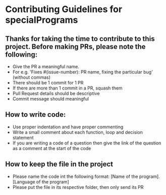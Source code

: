 # Contributing Guidelines for specialPrograms

## Thanks for taking the time to contribute to this project. Before making PRs, please note the following:
- Give the PR a meaningful name.
- For e.g. 'Fixes #(issue-number): PR name, fixing the particular bug' (without commas)
- There should be 1 commit for 1 PR
- If there are more than 1 commit in a PR, squash them
- Pull Request details should be descriptive
- Commit message should meaningful

## How to write code:
- Use proper indentation and have proper commenting
- Write a small comment about each function, loop and decision statement
- If you are writing a code of a question then give the link of the question as a comment at the start of the code

## How to keep the file in the project
- Please name the code int the following format:
    [Name of the program].[Language of the program]
- Please put the file in its respective folder, then only send its PR

